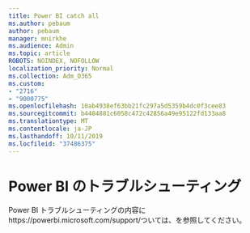 ```yaml
---
title: Power BI catch all
ms.author: pebaum
author: pebaum
manager: mnirkhe
ms.audience: Admin
ms.topic: article
ROBOTS: NOINDEX, NOFOLLOW
localization_priority: Normal
ms.collection: Adm_O365
ms.custom:
- "2716"
- "9000775"
ms.openlocfilehash: 10ab4938ef63bb21fc297a5d5359b4dc0f3cee83
ms.sourcegitcommit: b4484881c6058c472c42856a49e95122fd133aa8
ms.translationtype: MT
ms.contentlocale: ja-JP
ms.lasthandoff: 10/11/2019
ms.locfileid: "37486375"
---
```

# <a name="power-bi-troubleshooting"></a>Power BI のトラブルシューティング

Power BI トラブルシューティングの内容にhttps://powerbi.microsoft.com/support/ついては、を参照してください。